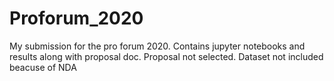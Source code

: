 # Proforum_2020
My submission for the pro forum 2020. Contains jupyter notebooks and results along with proposal doc. Proposal not selected. Dataset not included beacuse of NDA
